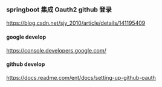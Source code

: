 ### springboot 集成 Oauth2 github 登录
https://blog.csdn.net/sjy_2010/article/details/141195409


#### google develop
https://console.developers.google.com/

#### github develop
https://docs.readme.com/ent/docs/setting-up-github-oauth